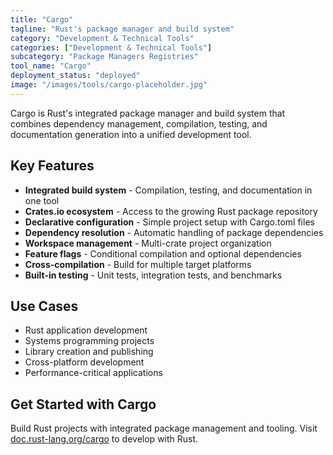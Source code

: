```yaml
---
title: "Cargo"
tagline: "Rust's package manager and build system"
category: "Development & Technical Tools"
categories: ["Development & Technical Tools"]
subcategory: "Package Managers Registries"
tool_name: "Cargo"
deployment_status: "deployed"
image: "/images/tools/cargo-placeholder.jpg"
---
```

Cargo is Rust's integrated package manager and build system that combines dependency management, compilation, testing, and documentation generation into a unified development tool.

## Key Features

- **Integrated build system** - Compilation, testing, and documentation in one tool
- **Crates.io ecosystem** - Access to the growing Rust package repository
- **Declarative configuration** - Simple project setup with Cargo.toml files
- **Dependency resolution** - Automatic handling of package dependencies
- **Workspace management** - Multi-crate project organization
- **Feature flags** - Conditional compilation and optional dependencies
- **Cross-compilation** - Build for multiple target platforms
- **Built-in testing** - Unit tests, integration tests, and benchmarks

## Use Cases

- Rust application development
- Systems programming projects
- Library creation and publishing
- Cross-platform development
- Performance-critical applications

## Get Started with Cargo

Build Rust projects with integrated package management and tooling. Visit [doc.rust-lang.org/cargo](https://doc.rust-lang.org/cargo) to develop with Rust.